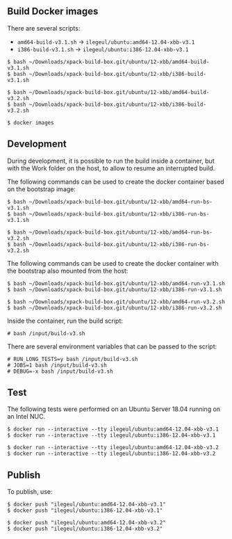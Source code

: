 
## Build Docker images

There are several scripts:

- `amd64-build-v3.1.sh` -> `ilegeul/ubuntu:amd64-12.04-xbb-v3.1`
- `i386-build-v3.1.sh` -> `ilegeul/ubuntu:i386-12.04-xbb-v3.1`

```console
$ bash ~/Downloads/xpack-build-box.git/ubuntu/12-xbb/amd64-build-v3.1.sh
$ bash ~/Downloads/xpack-build-box.git/ubuntu/12-xbb/i386-build-v3.1.sh

$ bash ~/Downloads/xpack-build-box.git/ubuntu/12-xbb/amd64-build-v3.2.sh
$ bash ~/Downloads/xpack-build-box.git/ubuntu/12-xbb/i386-build-v3.2.sh

$ docker images
```

## Development

During development, it is possible to run the build inside a container,
but with the Work folder on the host, to allow to resume an interrupted
build.

The following commands can be used to create the docker container
based on the bootstrap image:

```console
$ bash ~/Downloads/xpack-build-box.git/ubuntu/12-xbb/amd64-run-bs-v3.1.sh
$ bash ~/Downloads/xpack-build-box.git/ubuntu/12-xbb/i386-run-bs-v3.1.sh

$ bash ~/Downloads/xpack-build-box.git/ubuntu/12-xbb/amd64-run-bs-v3.2.sh
$ bash ~/Downloads/xpack-build-box.git/ubuntu/12-xbb/i386-run-bs-v3.2.sh
```

The following commands can be used to create the docker container
with the bootstrap also mounted from the host:

```console
$ bash ~/Downloads/xpack-build-box.git/ubuntu/12-xbb/amd64-run-v3.1.sh
$ bash ~/Downloads/xpack-build-box.git/ubuntu/12-xbb/i386-run-v3.1.sh

$ bash ~/Downloads/xpack-build-box.git/ubuntu/12-xbb/amd64-run-v3.2.sh
$ bash ~/Downloads/xpack-build-box.git/ubuntu/12-xbb/i386-run-v3.2.sh
```

Inside the container, run the build script:

```console
# bash /input/build-v3.sh
```

There are several environment variables that can be passed to the script:

```console
# RUN_LONG_TESTS=y bash /input/build-v3.sh
# JOBS=1 bash /input/build-v3.sh
# DEBUG=-x bash /input/build-v3.sh
```

## Test

The following tests were performed on an Ubuntu Server
18.04 running on an Intel NUC.

```console
$ docker run --interactive --tty ilegeul/ubuntu:amd64-12.04-xbb-v3.1
$ docker run --interactive --tty ilegeul/ubuntu:i386-12.04-xbb-v3.1

$ docker run --interactive --tty ilegeul/ubuntu:amd64-12.04-xbb-v3.2
$ docker run --interactive --tty ilegeul/ubuntu:i386-12.04-xbb-v3.2
```

## Publish

To publish, use:

```console
$ docker push "ilegeul/ubuntu:amd64-12.04-xbb-v3.1"
$ docker push "ilegeul/ubuntu:i386-12.04-xbb-v3.1"

$ docker push "ilegeul/ubuntu:amd64-12.04-xbb-v3.2"
$ docker push "ilegeul/ubuntu:i386-12.04-xbb-v3.2"
```
